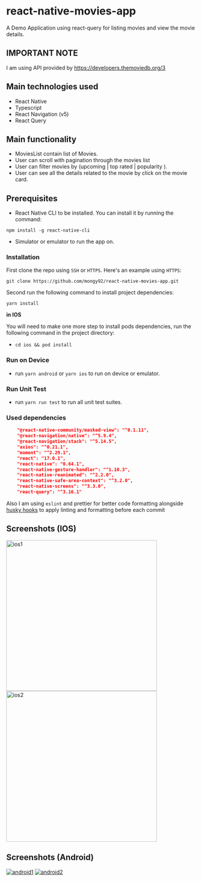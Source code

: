 # react-native-movies-app

A Demo Application using react-query for listing movies and view the movie details.

## IMPORTANT NOTE

I am using API provided by
https://developers.themoviedb.org/3

## Main technologies used

- React Native
- Typescript
- React Navigation (v5)
- React Query

## Main functionality

- MoviesList contain list of Movies.
- User can scroll with pagination through the movies list
- User can filter movies by (upcoming | top rated | popularity ).
- User can see all the details related to the movie by click on the movie card.

## Prerequisites

- React Native CLI to be installed. You can install it by running the command:

`npm install -g react-native-cli`

- Simulator or emulator to run the app on.

### Installation

First clone the repo using `SSH` or `HTTPS`.
Here's an example using `HTTPS`:

`git clone https://github.com/mongy92/react-native-movies-app.git`

Second run the following command to install project dependencies:

`yarn install`

**in IOS**

You will need to make one more step to install pods dependencies, run the following command in the project directory:

- `cd ios && pod install`

### Run on Device

- run `yarn android` or `yarn ios` to run on device or emulator.

### Run Unit Test

- run `yarn run test` to run all unit test suites.

### Used dependencies

```json
    "@react-native-community/masked-view": "^0.1.11",
    "@react-navigation/native": "^5.9.4",
    "@react-navigation/stack": "^5.14.5",
    "axios": "^0.21.1",
    "moment": "^2.29.1",
    "react": "17.0.1",
    "react-native": "0.64.1",
    "react-native-gesture-handler": "^1.10.3",
    "react-native-reanimated": "^2.2.0",
    "react-native-safe-area-context": "^3.2.0",
    "react-native-screens": "^3.3.0",
    "react-query": "^3.16.1"
```

Also I am using `eslint` and prettier for better code formatting alongside [husky hooks](https://github.com/typicode/husky) to apply linting and formatting before each commit

## Screenshots (IOS)

<p float="left">
<a href="https://ibb.co/BC2WfFc">
<img src="https://i.ibb.co/x7q92dX/ios1.png" height="400" alt="ios1" border="0">
</a>
<a href="https://ibb.co/hZgvvF6">
<img src="https://i.ibb.co/pR1ppj7/ios2.png" alt="ios2" height="400" border="0">
</a>
</p>

## Screenshots (Android)

<p float="left">

<a href="https://ibb.co/jLZCG30"><img src="https://i.ibb.co/jLZCG30/android1.png" alt="android1" border="0"></a> <a href="https://ibb.co/mGksbDT"><img src="https://i.ibb.co/mGksbDT/android2.png" alt="android2" border="0"></a>

</p>
